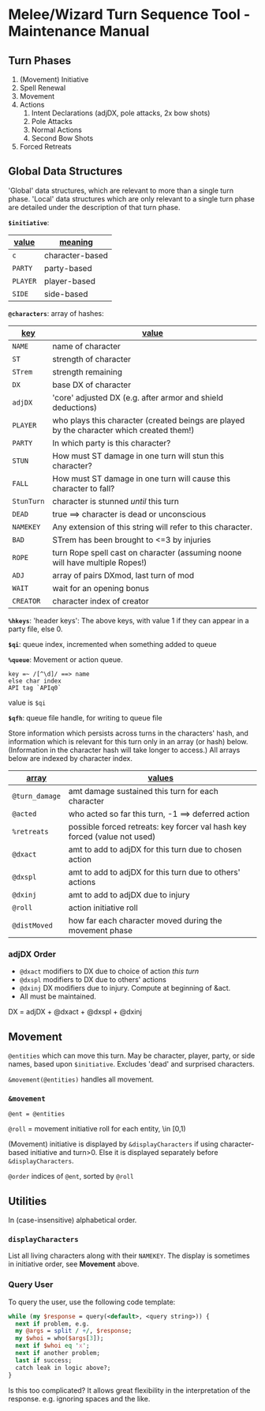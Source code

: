 # Melee/Wizard Turn Sequence Tool - Maintenance Manual

<!-- <u>Turn phases</u>: -->
## Turn Phases

1. (Movement) Initiative
1. Spell Renewal
3. Movement
4. Actions
   1. Intent Declarations (adjDX, pole attacks, 2x bow shots)
   2. Pole Attacks
   3. Normal Actions
   4. Second Bow Shots
5. Forced Retreats

## Global Data Structures

'Global' data structures, which are relevant to more than a single turn
phase.  'Local' data structures which are only relevant to a single turn
phase are detailed under the description of that turn phase.

**`$initiative`**:

<u>value</u> | <u>meaning</u>
----- | -------
`c` | character-based
`PARTY` | party-based
`PLAYER` | player-based
`SIDE` | side-based

**`@characters`**: array of hashes:

<u>key</u> | <u>value</u>
----------- | -------------
`NAME` | name of character
`ST` | strength of character
`STrem` | strength remaining
`DX` | base DX of character
`adjDX` | 'core' adjusted DX (e.g. after armor and shield deductions)
`PLAYER` | who plays this character (created beings are played by the character which created them!)
`PARTY` | In which party is this character?
`STUN` | How must ST damage in one turn will stun this character?
`FALL` | How must ST damage in one turn will cause this character to fall?
`StunTurn` | character is stunned *until* this turn
`DEAD` | true ==> character is dead or unconscious
`NAMEKEY` | Any extension of this string will refer to this character.
`BAD` | STrem has been brought to <=3 by injuries
`ROPE` | turn Rope spell cast on character (assuming noone will have multiple Ropes!)
`ADJ` | array of pairs DXmod, last turn of mod
`WAIT` | wait for an opening bonus
`CREATOR` | character index of creator

**`%hkeys`**: 'header keys':  The above keys, with value 1 if they can appear
in a party file, else 0.

**`$qi`**: queue index, incremented when something added to queue

**`%queue`**: Movement or action queue.
<!-- Key is character index, 
(Is the queue needed for non-character-based movement initiative?) -->

    key =~ /[^\d]/ ==> name
    else char index
    API tag `APIq0`

value is `$qi`

**`$qfh`**: queue file handle, for writing to queue file


Store information which persists across turns in the characters' hash, and
information which is relevant for this turn only in an array (or hash) below.
(Information in the character hash will take longer to access.)
All arrays below are indexed by character index.

<u>array</u> | <u>values</u>
----- | ------
`@turn_damage` | amt damage sustained this turn for each character
`@acted` | who acted so far this turn, -1 ==> deferred action
`%retreats` | possible forced retreats:  key forcer val hash key forced (value not used)
`@dxact` |  amt to add to adjDX for this turn due to chosen action
`@dxspl` | amt to add to adjDX for this turn due to others' actions
`@dxinj` | amt to add to adjDX due to injury
`@roll` | action initiative roll
`@distMoved` | how far each character moved during the movement phase

### adjDX Order
* `@dxact` modifiers to DX due to choice of action *this turn*
* `@dxspl` modifiers to DX due to others' actions
* `@dxinj` DX modifiers due to injury.  Compute at beginning of &act.
* All must be maintained.

DX = adjDX + @dxact + @dxspl + @dxinj

## Movement
`@entities` which can move this turn.  May be character, player, party, or side
names, based upon `$initiative`.  Excludes 'dead' and surprised characters.

`&movement(@entities)` handles all movement.

### `&movement`
`@ent = @entities`

`@roll` = movement initiative roll for each entity, \in [0,1)

(Movement) initiative is displayed by `&displayCharacters` if using
character-based initiative and turn>0.  Else it is displayed separately
before `&displayCharacters`.

`@order` indices of `@ent`, sorted by `@roll`



## Utilities
In (case-insensitive) alphabetical order.

### `displayCharacters`
List all living characters along with their `NAMEKEY`.  The display is
sometimes in initiative order, see **Movement** above.

<!-- `@order` *character* indices, sorted by `@roll`.  Note that this is different
from `&movement`'s `@order`, which contains indices into `@ent`! -->

### Query User

To query the user, use the following code template:

```perl
while (my $response = query(<default>, <query string>)) {
  next if problem, e.g.
  my @args = split / +/, $response;
  my $whoi = who($args[3]);
  next if $whoi eq 'x';
  next if another problem;
  last if success;
  catch leak in logic above?;
}
```
Is this too complicated?  It allows great flexibility in the interpretation of the response.  e.g. ignoring spaces and the like.


<!--
I think it also makes sense to change the &act API to take an array which is true if that char is acting.  So the array index is the char index.
No, I decided to do it the old way.  Note that it is often called with a single character, for pole and second bow attacks. (6sep021) -->
